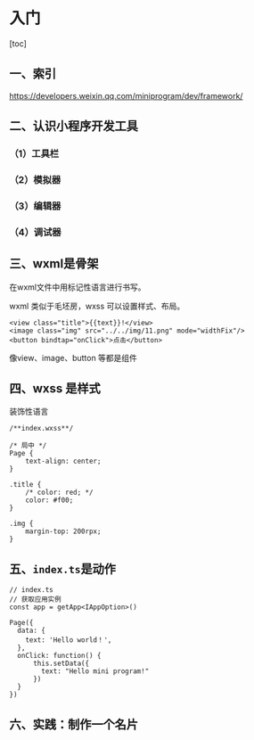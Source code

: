 # 入门

[toc]

## 一、索引

https://developers.weixin.qq.com/miniprogram/dev/framework/

## 二、认识小程序开发工具

### （1）工具栏

### （2）模拟器

### （3）编辑器

### （4）调试器

## 三、wxml是骨架

在wxml文件中用标记性语言进行书写。

wxml 类似于毛坯房，wxss 可以设置样式、布局。

```
<view class="title">{{text}}!</view>
<image class="img" src="../../img/11.png" mode="widthFix"/>
<button bindtap="onClick">点击</button>
```

像view、image、button 等都是组件

## 四、wxss 是样式

装饰性语言

```
/**index.wxss**/

/* 局中 */
Page {
    text-align: center;
}

.title {
    /* color: red; */
    color: #f00;
}

.img {
    margin-top: 200rpx;
}
```

## 五、`index.ts`是动作

```
// index.ts
// 获取应用实例
const app = getApp<IAppOption>()

Page({
  data: {
    text: 'Hello world！',
  },
  onClick: function() {
      this.setData({
        text: "Hello mini program!"
      })
  }
})

```

## 六、实践：制作一个名片

